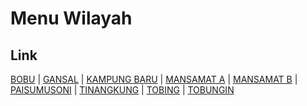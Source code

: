 # Menu Wilayah

## Link

[BOBU](https://github.com/gigit-pemilu/pemilu-2024-72-sulawesi-tengah/tree/main/pilpres/hitung-suara/sub/72-sulawesi-tengah/sub/07-banggai-kepulauan/sub/11-tinangkung-selatan/sub/2009-bobu)
 | 
[GANSAL](https://github.com/gigit-pemilu/pemilu-2024-72-sulawesi-tengah/tree/main/pilpres/hitung-suara/sub/72-sulawesi-tengah/sub/07-banggai-kepulauan/sub/11-tinangkung-selatan/sub/2008-gansal)
 | 
[KAMPUNG BARU](https://github.com/gigit-pemilu/pemilu-2024-72-sulawesi-tengah/tree/main/pilpres/hitung-suara/sub/72-sulawesi-tengah/sub/07-banggai-kepulauan/sub/11-tinangkung-selatan/sub/2006-kampung-baru)
 | 
[MANSAMAT A](https://github.com/gigit-pemilu/pemilu-2024-72-sulawesi-tengah/tree/main/pilpres/hitung-suara/sub/72-sulawesi-tengah/sub/07-banggai-kepulauan/sub/11-tinangkung-selatan/sub/2004-mansamat-a)
 | 
[MANSAMAT B](https://github.com/gigit-pemilu/pemilu-2024-72-sulawesi-tengah/tree/main/pilpres/hitung-suara/sub/72-sulawesi-tengah/sub/07-banggai-kepulauan/sub/11-tinangkung-selatan/sub/2005-mansamat-b)
 | 
[PAISUMUSONI](https://github.com/gigit-pemilu/pemilu-2024-72-sulawesi-tengah/tree/main/pilpres/hitung-suara/sub/72-sulawesi-tengah/sub/07-banggai-kepulauan/sub/11-tinangkung-selatan/sub/2002-paisumusoni)
 | 
[TINANGKUNG](https://github.com/gigit-pemilu/pemilu-2024-72-sulawesi-tengah/tree/main/pilpres/hitung-suara/sub/72-sulawesi-tengah/sub/07-banggai-kepulauan/sub/11-tinangkung-selatan/sub/2007-tinangkung)
 | 
[TOBING](https://github.com/gigit-pemilu/pemilu-2024-72-sulawesi-tengah/tree/main/pilpres/hitung-suara/sub/72-sulawesi-tengah/sub/07-banggai-kepulauan/sub/11-tinangkung-selatan/sub/2001-tobing)
 | 
[TOBUNGIN](https://github.com/gigit-pemilu/pemilu-2024-72-sulawesi-tengah/tree/main/pilpres/hitung-suara/sub/72-sulawesi-tengah/sub/07-banggai-kepulauan/sub/11-tinangkung-selatan/sub/2003-tobungin)

